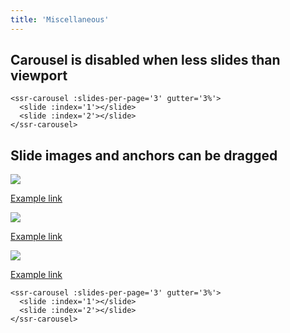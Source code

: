 ```yaml
---
title: 'Miscellaneous'
---
```


## Carousel is disabled when less slides than viewport

<ssr-carousel :slides-per-page='3' gutter='3%'>
  <slide :index='1'></slide>
  <slide :index='2'></slide>
</ssr-carousel>

```vue
<ssr-carousel :slides-per-page='3' gutter='3%'>
  <slide :index='1'></slide>
  <slide :index='2'></slide>
</ssr-carousel>
```

## Slide images and anchors can be dragged

<ssr-carousel :slides-per-page='2' gutter='3%'>
  <slide :index='1'>
    <img src='/imgs/gradient.png'>
    <p><a href="https://www.bukwild.com">Example link</a></p>
  </slide>
  <slide :index='2'>
    <img src='/imgs/gradient.png'>
    <p><a href="https://www.bukwild.com">Example link</a></p>
  </slide>
  <slide :index='3'>
    <img src='/imgs/gradient.png'>
    <p><a href="https://www.bukwild.com">Example link</a></p>
  </slide>
</ssr-carousel>

```vue
<ssr-carousel :slides-per-page='3' gutter='3%'>
  <slide :index='1'></slide>
  <slide :index='2'></slide>
</ssr-carousel>
```
